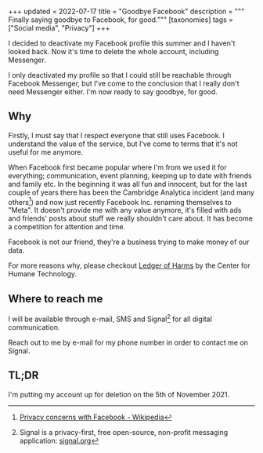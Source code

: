 +++
updated = 2022-07-17
title = "Goodbye Facebook"
description = """
Finally saying goodbye to Facebook, for good."""
[taxonomies]
tags = ["Social media", "Privacy"] 
+++

I decided to deactivate my Facebook profile this summer and I haven't looked
back. Now it's time to delete the whole account, including Messenger.

I only deactivated my profile so that I could still be reachable through
Facebook Messenger, but I've come to the conclusion that I really don't need
Messenger either. I'm now ready to say goodbye, for good.

## Why

Firstly, I must say that I respect everyone that still uses Facebook. I
understand the value of the service, but I've come to terms that it's not useful
for me anymore.

When Facebook first became popular where I'm from we used it for everything;
communication, event planning, keeping up to date with friends and family etc.
In the beginning it was all fun and innocent, but for the last couple of years
there has been the Cambridge Analytica incident (and many others[^1]) and now
just recently Facebook Inc. renaming themselves to "Meta". It doesn't provide me
with any value anymore, it's filled with ads and friends' posts about stuff we
really shouldn't care about. It has become a competition for attention and time.

Facebook is not our friend, they're a business trying to make money of our data.

For more reasons why, please checkout
[Ledger of Harms](https://ledger.humanetech.com/) by the Center for Humane
Technology.

## Where to reach me

I will be available through e-mail, SMS and Signal[^2] for all digital
communication.

Reach out to me by e-mail for my phone number in order to contact me on Signal.

## TL;DR

I'm putting my account up for deletion on the 5th of November 2021.

[^1]:
    [Privacy concerns with Facebook - Wikipedia](https://en.wikipedia.org/wiki/Privacy_concerns_with_Facebook)

[^2]:
    Signal is a privacy-first, free open-source, non-profit messaging
    application: [signal.org](https://signal.org)
